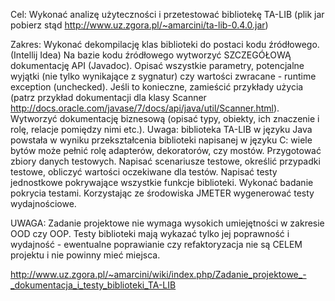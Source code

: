 ﻿Cel: Wykonać analizę użyteczności i przetestować bibliotekę TA-LIB
(plik jar pobierz stąd http://www.uz.zgora.pl/~amarcini/ta-lib-0.4.0.jar)

Zakres:
Wykonać dekompilację klas biblioteki do postaci kodu źródłowego. (Intellij Idea)
Na bazie kodu źródłowego wytworzyć SZCZEGÓŁOWĄ dokumentację API (Javadoc).
Opisać wszystkie parametry, potencjalne wyjątki (nie tylko wynikające z sygnatur) czy wartości zwracane - runtime exception (unchecked).
Jeśli to konieczne, zamieścić przykłady użycia (patrz przykład dokumentacji dla klasy Scanner http://docs.oracle.com/javase/7/docs/api/java/util/Scanner.html).
Wytworzyć dokumentację biznesową (opisać typy, obiekty, ich znaczenie i rolę, relacje pomiędzy nimi etc.).
Uwaga: biblioteka TA-LIB w języku Java powstała w wyniku przekształcenia biblioteki napisanej w języku C: wiele bytów może pełnić rolę adapterów, dekoratorów, czy
mostów.
Przygotować zbiory danych testowych.
Napisać scenariusze testowe, określić przypadki testowe, obliczyć wartości oczekiwane dla testów.
Napisać testy jednostkowe pokrywające wszystkie funkcje biblioteki.
Wykonać badanie pokrycia testami.
Korzystając ze środowiska JMETER wygenerować testy wydajnościowe.

UWAGA: Zadanie projektowe nie wymaga wysokich umiejętności w zakresie OOD czy OOP. Testy biblioteki mają wykazać tylko jej poprawność i wydajność - ewentualne poprawianie czy refaktoryzacja nie są CELEM projektu i nie powinny mieć miejsca.

http://www.uz.zgora.pl/~amarcini/wiki/index.php/Zadanie_projektowe_-_dokumentacja_i_testy_biblioteki_TA-LIB
